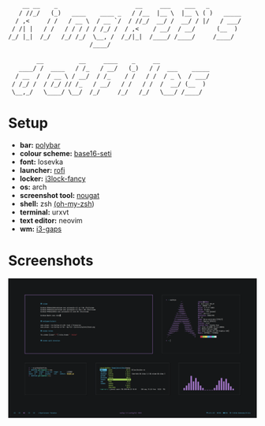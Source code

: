 ```
    __ __    _                      __     ___    ___   _         
   / //_/   (_)   ____    ____ _   / /__  |__ \  |__ \ ( )   _____
  / ,<     / /   / __ \  / __ `/  / //_/  __/ /  __/ / |/   / ___/
 / /| |   / /   / / / / / /_/ /  / ,<    / __/  / __/      (__  )
/_/ |_|  /_/   /_/ /_/  \__, /  /_/|_|  /____/ /____/     /____/  
                       /____/                                     

        __          __     ____    _     __              
   ____/ /  ____   / /_   / __/   (_)   / /  ___    _____
  / __  /  / __ \ / __/  / /_    / /   / /  / _ \  / ___/
 / /_/ /  / /_/ // /_   / __/   / /   / /  /  __/ (__  )
 \__,_/   \____/ \__/  /_/     /_/   /_/   \___/ /____/  

```

# Setup

* **bar:** [polybar](https://github.com/jaagr/polybar)
* **colour scheme:** [base16-seti](https://github.com/chriskempson/base16-xresources/blob/master/xresources/base16-seti-256.Xresources)
* **font:** Iosevka
* **launcher:** [rofi](https://github.com/DaveDavenport/rofi)
* **locker:** [i3lock-fancy](https://github.com/meskarune/i3lock-fancy)
* **os:** arch
* **screenshot tool:** [nougat](https://github.com/Sweets/nougat)
* **shell:** zsh [(oh-my-zsh](https://github.com/robbyrussell/oh-my-zsh))
* **terminal:** urxvt
* **text editor:** neovim
* **wm:** [i3-gaps](https://github.com/Airblader/i3)

# Screenshots

![](screenshot.png)
